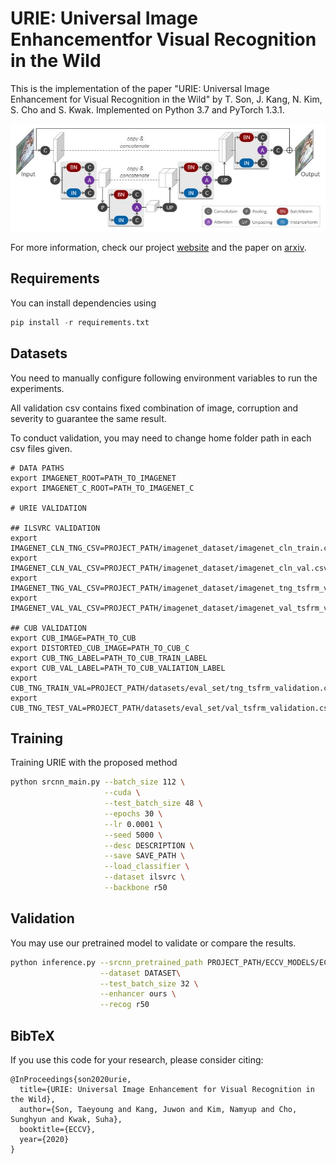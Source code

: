 # URIE: Universal Image Enhancementfor Visual Recognition in the Wild
This is the implementation of the paper "URIE: Universal Image Enhancement for Visual Recognition in the Wild" by T. Son, J. Kang, N. Kim, S. Cho and S. Kwak. Implemented on Python 3.7 and PyTorch 1.3.1.

![urie_arch](./image/urie_arch.jpg)

For more information, check our project [website](http://cvlab.postech.ac.kr/research/URIE/) and the paper on [arxiv](https://arxiv.org/abs/2007.08979).

## Requirements
You can install dependencies using
```python
pip install -r requirements.txt
```

## Datasets
You need to manually configure following environment variables to run the experiments.

All validation csv contains fixed combination of image, corruption and severity to guarantee the same result.

To conduct validation, you may need to change home folder path in each csv files given.
```
# DATA PATHS
export IMAGENET_ROOT=PATH_TO_IMAGENET
export IMAGENET_C_ROOT=PATH_TO_IMAGENET_C

# URIE VALIDATION

## ILSVRC VALIDATION
export IMAGENET_CLN_TNG_CSV=PROJECT_PATH/imagenet_dataset/imagenet_cln_train.csv
export IMAGENET_CLN_VAL_CSV=PROJECT_PATH/imagenet_dataset/imagenet_cln_val.csv
export IMAGENET_TNG_VAL_CSV=PROJECT_PATH/imagenet_dataset/imagenet_tng_tsfrm_validation.csv
export IMAGENET_VAL_VAL_CSV=PROJECT_PATH/imagenet_dataset/imagenet_val_tsfrm_validation.csv

## CUB VALIDATION
export CUB_IMAGE=PATH_TO_CUB
export DISTORTED_CUB_IMAGE=PATH_TO_CUB_C
export CUB_TNG_LABEL=PATH_TO_CUB_TRAIN_LABEL
export CUB_VAL_LABEL=PATH_TO_CUB_VALIATION_LABEL
export CUB_TNG_TRAIN_VAL=PROJECT_PATH/datasets/eval_set/tng_tsfrm_validation.csv
export CUB_TNG_TEST_VAL=PROJECT_PATH/datasets/eval_set/val_tsfrm_validation.csv
```

## Training
Training URIE with the proposed method
```sh
python srcnn_main.py --batch_size 112 \
                     --cuda \
                     --test_batch_size 48 \
                     --epochs 30 \
                     --lr 0.0001 \
                     --seed 5000 \
                     --desc DESCRIPTION \
                     --save SAVE_PATH \
                     --load_classifier \
                     --dataset ilsvrc \
                     --backbone r50
```

## Validation
You may use our pretrained model to validate or compare the results.
```sh
python inference.py --srcnn_pretrained_path PROJECT_PATH/ECCV_MODELS/ECCV_SKUNET_OURS.ckpt.pt \
                    --dataset DATASET\
                    --test_batch_size 32 \
                    --enhancer ours \
                    --recog r50
```

## BibTeX
If you use this code for your research, please consider citing:
```
@InProceedings{son2020urie,
  title={URIE: Universal Image Enhancement for Visual Recognition in the Wild},
  author={Son, Taeyoung and Kang, Juwon and Kim, Namyup and Cho, Sunghyun and Kwak, Suha},
  booktitle={ECCV},
  year={2020}
}
```
